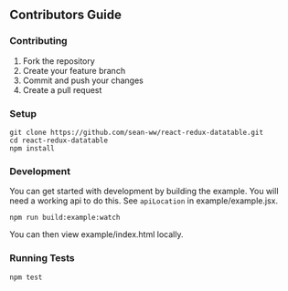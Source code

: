 ## Contributors Guide

### Contributing

1. Fork the repository
2. Create your feature branch
3. Commit and push your changes
5. Create a pull request

### Setup

```
git clone https://github.com/sean-ww/react-redux-datatable.git
cd react-redux-datatable
npm install
```

### Development

You can get started with development by building the example.
You will need a working api to do this.
See ```apiLocation``` in example/example.jsx.
```
npm run build:example:watch
```

You can then view example/index.html locally.

### Running Tests

```
npm test
```
